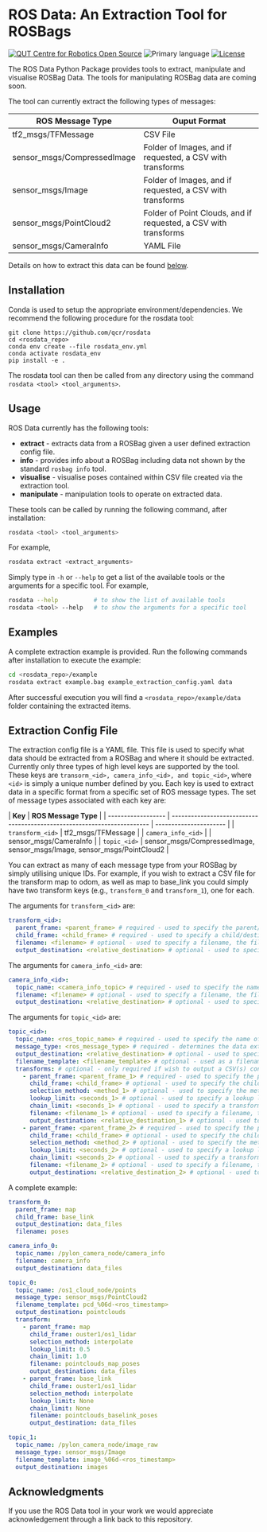 <!-- Created with QCR's code template tool: https://github.com/qcr/code_templates -->

# ROS Data: An Extraction Tool for ROSBags

[![QUT Centre for Robotics Open Source](https://github.com/qcr/qcr.github.io/raw/master/misc/badge.svg)](https://qcr.github.io)
![Primary language](https://img.shields.io/github/languages/top/qcr/rosdata)
[![License](https://img.shields.io/github/license/qcr/rosdata)](./LICENSE.txt)

The ROS Data Python Package provides tools to extract, manipulate and visualise ROSBag Data. The tools for manipulating ROSBag data are coming soon.

The tool can currently extract the following types of messages:

| **ROS Message Type**        | **Ouput Format**                                                |
| --------------------------- | --------------------------------------------------------------- |
| tf2_msgs/TFMessage          | CSV File                                                        |
| sensor_msgs/CompressedImage | Folder of Images, and if requested, a CSV with transforms       |
| sensor_msgs/Image           | Folder of Images, and if requested, a CSV with transforms       |
| sensor_msgs/PointCloud2     | Folder of Point Clouds, and if requested, a CSV with transforms |
| sensor_msgs/CameraInfo      | YAML File                                                       |

Details on how to extract this data can be found [below](#extraction-config-file).

## Installation

Conda is used to setup the appropriate environment/dependencies. We recommend the following procedure for the rosdata tool:

```
git clone https://github.com/qcr/rosdata
cd <rosdata_repo>
conda env create --file rosdata_env.yml
conda activate rosdata_env
pip install -e .
```

The rosdata tool can then be called from any directory using the command `rosdata <tool> <tool_arguments>`.

<!--
Currently, you will need to install dependencies manually. Main dependencies are numpy, treelib, rospy, rosbag, spatialmaths, open3d, and open3d_ros_helper.

```
conda env create --file envname.yml # Environment file not yet provided
conda activate rosdata_env # Not yet supported
pip install -e .
``` -->

## Usage

ROS Data currently has the following tools:

- **extract** - extracts data from a ROSBag given a user defined extraction config file.
- **info** - provides info about a ROSBag including data not shown by the standard `rosbag info` tool.
- **visualise** - visualise poses contained within CSV file created via the extraction tool.
- **manipulate** - manipulation tools to operate on extracted data.

These tools can be called by running the following command, after installation:

```bash
rosdata <tool> <tool_arguments>
```

For example,

```bash
rosdata extract <extract_arguments>
```

Simply type in `-h` or `--help` to get a list of the available tools or the arguments for a specific tool. For example,

```bash
rosdata --help          # to show the list of available tools
rosdata <tool> --help   # to show the arguments for a specific tool
```

## Examples

A complete extraction example is provided. Run the following commands after installation to execute the example:

```bash
cd <rosdata_repo>/example
rosdata extract example.bag example_extraction_config.yaml data
```

After successful execution you will find a `<rosdata_repo>/example/data` folder containing the extracted items.

## Extraction Config File

The extraction config file is a YAML file. This file is used to specify what data should be extracted from a ROSBag and where it should be extracted. Currently only three types of high level keys are supported by the tool. These keys are `transorm_<id>, camera_info_<id>, and topic_<id>`, where `<id>` is simply a unique number defined by you. Each key is used to extract data in a specific format from a specific set of ROS message types. The set of message types associated with each key are:

| **Key**            | **ROS Message Type**                                                    |
| ------------------ | ----------------------------------------------------------------------- | ---------------------- |
| `transform_<id>`   | tf2_msgs/TFMessage                                                      |
| `camera_info_<id>` |                                                                         | sensor_msgs/CameraInfo |
| `topic_<id>`       | sensor_msgs/CompressedImage, sensor_msgs/Image, sensor_msgs/PointCloud2 |

You can extract as many of each message type from your ROSBag by simply utilising unique IDs. For example, if you wish to extract a CSV file for the transform map to odom, as well as map to base_link you could simply have two transform keys (e.g., `transform_0` and `transform_1`), one for each.

The arguments for `transform_<id>` are:

```yaml
transform_<id>:
  parent_frame: <parent_frame> # required - used to specify the parent/origin frame
  child_frame: <child_frame> # required - used to specify a child/destination frame
  filename: <filename> # optional - used to specify a filename, the file extension .csv will be appended. Defaults to transform_<id>.csv
  output_destination: <relative_destination> # optional - used to specify a directory relative to the root output directory to save the CSV file. Defaults to the root output directory.
```

The arguments for `camera_info_<id>` are:

```yaml
camera_info_<id>:
  topic_name: <camera_info_topic> # required - used to specify the name ofthe camera info topic
  filename: <filename> # optional - used to specify a filename, the file extension .yaml will be appended. Defaults to camera_info_<id>.csv
  output_destination: <relative_destination> # optional - used to specify a directory relative to the root output directory to save the YAML file. Defaults to the root output directory.
```

The arguments for `topic_<id>` are:

```yaml
topic_<id>:
  topic_name: <ros_topic_name> # required - used to specify the name of the topic
  message_type: <ros_message_type> # required - determines the data extraction method
  output_destination: <relative_destination> # optional - used to specify a directory relative to the root output directory to save the topic data. Defaults to the root_output_directory/topic_<id>.
  filename_template: <filename_template> # optional - used as a filename template string (e.g. `image_%06d-<ros_timestamp>`), the appropriate file_extenstion will be automatically appended. Only a single topic index and ROS timestamp can be included in the template. Use the Python `%d` string formatter, or derivate of, to specify the topic index and use `<ros_timestamp>` to include the ROS topic timestamp as a string which will be in the format `<seconds>_<nanaseconds>`. Defaults to `frame_%06d`
  transforms: # optional - only required if wish to output a CSV(s) containing transform data associated with the topic. Can specify multiple transforms to generate multiple CSV files all with different parameters
    - parent_frame: <parent_frame_1> # required - used to specify the parent/origin frame
      child_frame: <child_frame> # optional - used to specify the child/destination frame. Defaults to the frame ID stored in the topic
      selection_method: <method_1> # optional - used to specify the method to determine the transform associated with each message within the topic. Options are exact, recent, nearest, and interpolate. See lookup_transform in rosdata/rosbag_transforms.py for more details on methods.
      lookup_limit: <seconds_1> # optional - used to specify a lookup limit when determining the transform. See lookup_transform in rosdata/rosbag_transforms.py for more details on methods.
      chain_limit: <seconds_1> # optional - used to specify a transform chain differential limit when determining the transform. See lookup_transform in rosdata/rosbag_transforms.py for more details on methods.
      filename: <filename_1> # optional - used to specify a filename, the file extension .csv will be appended. Defaults to topic_<id>.csv
      output_destination: <relative_destination_1> # optional - used to specify a directory relative to the root output directory to save the CSV file. Defaults to the root output directory.
    - parent_frame: <parent_frame_2> # required - used to specify the parent/origin frame
      child_frame: <child_frame> # optional - used to specify the child/destination frame. Defaults to the frame ID stored in the topic
      selection_method: <method_2> # optional - used to specify the method to determine the transform associated with each message within the topic. Options are exact, recent, nearest, and interpolate. See lookup_transform in rosdata/rosbag_transforms.py for more details on methods.
      lookup_limit: <seconds_2> # optional - used to specify a lookup limit when determining the transform. See lookup_transform in rosdata/rosbag_transforms.py for more details on methods.
      chain_limit: <seconds_2> # optional - used to specify a transform chain differential limit when determining the transform. See lookup_transform in rosdata/rosbag_transforms.py for more details on methods.
      filename: <filename_2> # optional - used to specify a filename, the file extension .csv will be appended. Defaults to topic_<id>.csv
      output_destination: <relative_destination_2> # optional - used to specify a directory relative to the root output directory to save the CSV file. Defaults to the root output directory.
```

A complete example:

```yaml
transform_0:
  parent_frame: map
  child_frame: base_link
  output_destination: data_files
  filename: poses

camera_info_0:
  topic_name: /pylon_camera_node/camera_info
  filename: camera_info
  output_destination: data_files

topic_0:
  topic_name: /os1_cloud_node/points
  message_type: sensor_msgs/PointCloud2
  filename_template: pcd_%06d-<ros_timestamp>
  output_destination: pointclouds
  transform:
    - parent_frame: map
      child_frame: ouster1/os1_lidar
      selection_method: interpolate
      lookup_limit: 0.5
      chain_limit: 1.0
      filename: pointclouds_map_poses
      output_destination: data_files
    - parent_frame: base_link
      child_frame: ouster1/os1_lidar
      selection_method: interpolate
      lookup_limit: None
      chain_limit: None
      filename: pointclouds_baselink_poses
      output_destination: data_files

topic_1:
  topic_name: /pylon_camera_node/image_raw
  message_type: sensor_msgs/Image
  filename_template: image_%06d-<ros_timestamp>
  output_destination: images
```

## Acknowledgments

If you use the ROS Data tool in your work we would appreciate acknowledgement through a link back to this repository.
